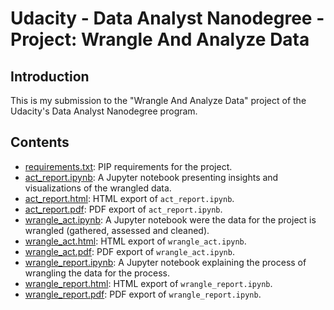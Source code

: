 # Udacity - Data Analyst Nanodegree - Project: Wrangle And Analyze Data

## Introduction

This is my submission to the "Wrangle And Analyze Data" project of the Udacity's Data Analyst Nanodegree program.

## Contents

* [requirements.txt](requirements.txt): PIP requirements for the project.
* [act_report.ipynb](act_report.ipynb): A Jupyter notebook presenting insights and visualizations of the wrangled data.
* [act_report.html](act_report.html): HTML export of ``act_report.ipynb``.
* [act_report.pdf](act_report.pdf): PDF export of ``act_report.ipynb``.
* [wrangle_act.ipynb](wrangle_act.ipynb): A Jupyter notebook were the data for the project is wrangled (gathered, assessed and cleaned).
* [wrangle_act.html](wrangle_act.html): HTML export of ``wrangle_act.ipynb``.
* [wrangle_act.pdf](wrangle_act.pdf): PDF export of ``wrangle_act.ipynb``.
* [wrangle_report.ipynb](wrangle_report.ipynb): A Jupyter notebook explaining the process of wrangling the data for the process.
* [wrangle_report.html](wrangle_report.html): HTML export of ``wrangle_report.ipynb``.
* [wrangle_report.pdf](wrangle_report.pdf): PDF export of ``wrangle_report.ipynb``.
